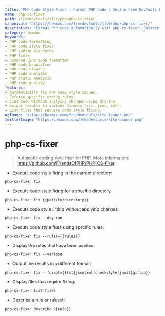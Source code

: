 ```yaml
---
title: "PHP Code Style Fixer - Format PHP Code | Online Free DevTools by Hexmos"
name: php-cs-fixer
path: /freedevtools/tldr/php/php-cs-fixer
canonical: "https://hexmos.com/freedevtools/tldr/php/php-cs-fixer/"
description: "Format PHP code automatically with php-cs-fixer. Enforce coding standards, improve code readability and maintainability. Free online tool, no registration required."
category: common
keywords:
- PHP code formatting
- PHP code style fixer
- PHP coding standards
- PHP linter
- Command-line code formatter
- PHP code beautifier
- PHP code cleanup
- PHP code analysis
- PHP static analysis
- PHP code quality
features:
- Automatically fix PHP code style issues.
- Enforce specific coding rules.
- Lint code without applying changes using dry-run.
- Output results in various formats (txt, json, xml).
- List files that require code style fixing.
ogImage: "https://hexmos.com/freedevtools/site-banner.png"
twitterImage: "https://hexmos.com/freedevtools/site-banner.png"
---
```


# php-cs-fixer

> Automatic coding style fixer for PHP.
> More information: <https://github.com/FriendsOfPHP/PHP-CS-Fixer>.

- Execute code style fixing in the current directory:

`php-cs-fixer fix`

- Execute code style fixing for a specific directory:

`php-cs-fixer fix {{path/to/directory}}`

- Execute code style linting without applying changes:

`php-cs-fixer fix --dry-run`

- Execute code style fixes using specific rules:

`php-cs-fixer fix --rules={{rules}}`

- Display the rules that have been applied:

`php-cs-fixer fix --verbose`

- Output the results in a different format:

`php-cs-fixer fix --format={{txt|json|xml|checkstyle|junit|gitlab}}`

- Display files that require fixing:

`php-cs-fixer list-files`

- Describe a rule or ruleset:

`php-cs-fixer describe {{rule}}`
